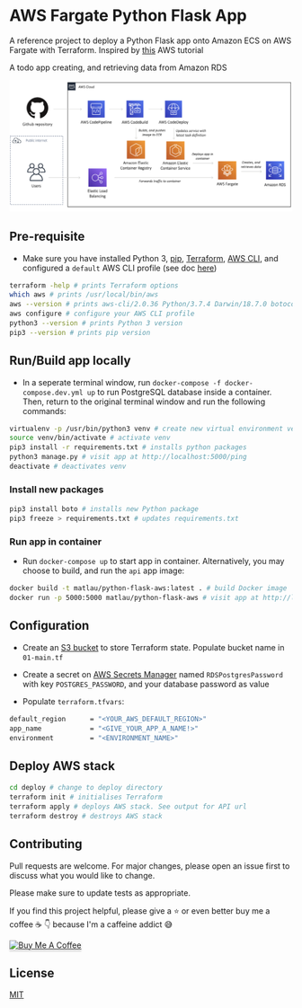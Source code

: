 # AWS Fargate Python Flask App

A reference project to deploy a Python Flask app onto Amazon ECS on AWS Fargate with Terraform. Inspired by [this](https://aws.amazon.com/blogs/opensource/deploying-python-flask-microservices-to-aws-using-open-source-tools/) AWS tutorial

A todo app creating, and retrieving data from Amazon RDS

![AWS Architecture](img/aws-flask-ecs.JPG)

## Pre-requisite

- Make sure you have installed Python 3, [pip](https://pip.pypa.io/en/stable/installing/), [Terraform](https://learn.hashicorp.com/tutorials/terraform/install-cli), [AWS CLI](https://docs.aws.amazon.com/cli/latest/userguide/install-cliv2-mac.html#cliv2-mac-prereq), and configured a `default` AWS CLI profile (see doc [here](https://docs.aws.amazon.com/cli/latest/userguide/cli-configure-quickstart.html#cli-configure-quickstart-profiles))

```bash
terraform -help # prints Terraform options
which aws # prints /usr/local/bin/aws
aws --version # prints aws-cli/2.0.36 Python/3.7.4 Darwin/18.7.0 botocore/2.0.0
aws configure # configure your AWS CLI profile
python3 --version # prints Python 3 version
pip3 --version # prints pip version
```

## Run/Build app locally

- In a seperate terminal window, run `docker-compose -f docker-compose.dev.yml up` to run PostgreSQL database inside a container. Then, return to the original terminal window and run the following commands:

```bash
virtualenv -p /usr/bin/python3 venv # create new virtual environment venv
source venv/bin/activate # activate venv
pip3 install -r requirements.txt # installs python packages
python3 manage.py # visit app at http://localhost:5000/ping
deactivate # deactivates venv
```

### Install new packages

```bash
pip3 install boto # installs new Python package
pip3 freeze > requirements.txt # updates requirements.txt
```

### Run app in container

- Run `docker-compose up` to start app in container. Alternatively, you may choose to build, and run the `api` app image:

```bash
docker build -t matlau/python-flask-aws:latest . # build Docker image
docker run -p 5000:5000 matlau/python-flask-aws # visit app at http://localhost:5000/ping
```

## Configuration

- Create an [S3 bucket](https://www.terraform.io/docs/language/settings/backends/s3.html) to store Terraform state. Populate bucket name in `01-main.tf`

- Create a secret on [AWS Secrets Manager](https://aws.amazon.com/secrets-manager/) named `RDSPostgresPassword` with key `POSTGRES_PASSWORD`, and your database password as value

- Populate `terraform.tfvars`:

```bash
default_region      = "<YOUR_AWS_DEFAULT_REGION>"
app_name            = "<GIVE_YOUR_APP_A_NAME!>"
environment         = "<ENVIRONMENT_NAME>"
```

## Deploy AWS stack

```bash
cd deploy # change to deploy directory
terraform init # initialises Terraform
terraform apply # deploys AWS stack. See output for API url
terraform destroy # destroys AWS stack
```

## Contributing

Pull requests are welcome. For major changes, please open an issue first to discuss what you would like to change.

Please make sure to update tests as appropriate.

If you find this project helpful, please give a :star: or even better buy me a coffee :coffee: :point_down: because I'm a caffeine addict :sweat_smile:

<a href="https://www.buymeacoffee.com/matlau" target="_blank"><img src="https://www.buymeacoffee.com/assets/img/custom_images/orange_img.png" alt="Buy Me A Coffee" style="height: 41px !important;width: 174px !important;box-shadow: 0px 3px 2px 0px rgba(190, 190, 190, 0.5) !important;-webkit-box-shadow: 0px 3px 2px 0px rgba(190, 190, 190, 0.5) !important;" ></a>

## License

[MIT](https://choosealicense.com/licenses/mit/)
